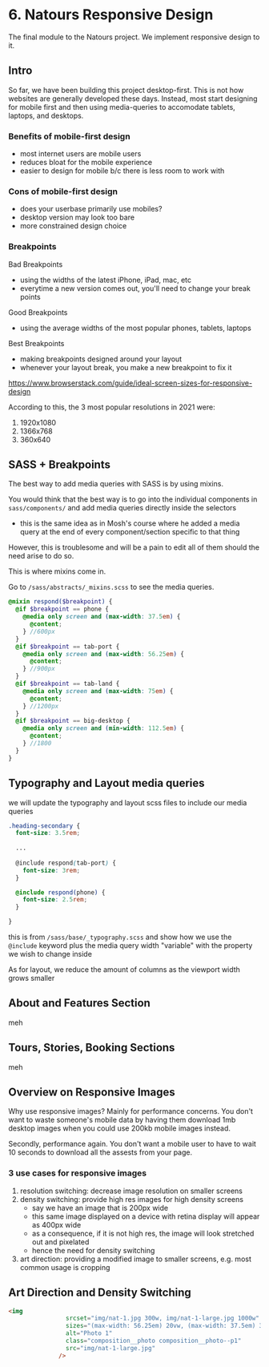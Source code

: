# 6. Natours Responsive Design

The final module to the Natours project. We implement responsive design to it. 

## Intro 

So far, we have been building this project desktop-first. This is not how websites are generally developed these days. Instead, most start designing for mobile first and then using media-queries to accomodate tablets, laptops, and desktops. 

### Benefits of mobile-first design

- most internet users are mobile users 
- reduces bloat for the mobile experience 
- easier to design for mobile b/c there is less room to work with 

### Cons of mobile-first design

- does your userbase primarily use mobiles? 
- desktop version may look too bare 
- more constrained design choice 

### Breakpoints

Bad Breakpoints
- using the widths of the latest iPhone, iPad, mac, etc 
- everytime a new version comes out, you'll need to change your break points 

Good Breakpoints 
- using the average widths of the most popular phones, tablets, laptops 

Best Breakpoints 
- making breakpoints designed around your layout 
- whenever your layout break, you make a new breakpoint to fix it 

https://www.browserstack.com/guide/ideal-screen-sizes-for-responsive-design

According to this, the 3 most popular resolutions in 2021 were: 

1. 1920x1080 
2. 1366x768
3. 360x640

## SASS + Breakpoints 

The best way to add media queries with SASS is by using mixins. 

You would think that the best way is to go into the individual components in `sass/components/` and add media queries directly inside the selectors 
- this is the same idea as in Mosh's course where he added a media query at the end of every component/section specific to that thing 

However, this is troublesome and will be a pain to edit all of them should the need arise to do so. 

This is where mixins come in. 

Go to `/sass/abstracts/_mixins.scss` to see the media queries. 

```scss
@mixin respond($breakpoint) {
  @if $breakpoint == phone {
    @media only screen and (max-width: 37.5em) {
      @content;
    } //600px
  }
  @if $breakpoint == tab-port {
    @media only screen and (max-width: 56.25em) {
      @content;
    } //900px
  }
  @if $breakpoint == tab-land {
    @media only screen and (max-width: 75em) {
      @content;
    } //1200px
  }
  @if $breakpoint == big-desktop {
    @media only screen and (min-width: 112.5em) {
      @content;
    } //1800
  }
}

```

## Typography and Layout media queries

we will update the typography and layout scss files to include our media queries 

```scss
.heading-secondary {
  font-size: 3.5rem;
  
  ...
  
  @include respond(tab-port) {
    font-size: 3rem;
  }

  @include respond(phone) {
    font-size: 2.5rem;
  }

}
```

this is from `/sass/base/_typography.scss` and show how we use the `@include` keyword plus the media query width "variable" with the property we wish to change inside

As for layout, we reduce the amount of columns as the viewport width grows smaller 

## About and Features Section

meh 

## Tours, Stories, Booking Sections 

meh

## Overview on Responsive Images

Why use responsive images? Mainly for performance concerns. You don't want to waste someone's mobile data by having them download 1mb desktop images when you could use 200kb mobile images instead. 

Secondly, performance again. You don't want a mobile user to have to wait 10 seconds to download all the assests from your page. 

### 3 use cases for responsive images 

1. resolution switching: decrease image resolution on smaller screens 
2. density switching: provide high res images for high density screens 
	- say we have an image that is 200px wide 
	- this same image displayed on a device with retina display will appear as 400px wide 
	- as a consequence, if it is not high res, the image will look stretched out and pixelated 
	- hence the need for density switching 
3. art direction: providing a modified image to smaller screens, e.g. most common usage is cropping 

## Art Direction and Density Switching 

```html
<img
                srcset="img/nat-1.jpg 300w, img/nat-1-large.jpg 1000w"
                sizes="(max-width: 56.25em) 20vw, (max-width: 37.5em) 30vw, 300px"
                alt="Photo 1"
                class="composition__photo composition__photo--p1"
                src="img/nat-1-large.jpg"
              />
```
